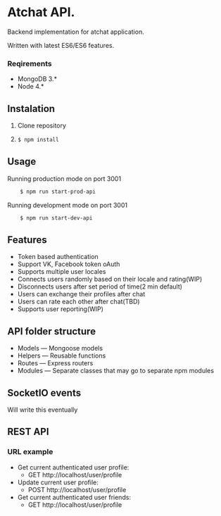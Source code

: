 # Atchat API. 
Backend implementation for atchat application.

Written with latest ES6/ES6 features.

### Reqirements
 * MongoDB 3.*
 * Node 4.*
## Instalation
1. Clone repository
2.  ```bash
    $ npm install 
    ```
## Usage
Running production mode on port 3001
```bash
    $ npm run start-prod-api
```
Running development mode on port 3001
```bash
    $ npm run start-dev-api
```

## Features
  * Token based authentication
  * Support VK, Facebook token oAuth
  * Supports multiple user locales
  * Connects users randomly based on their locale and rating(WIP)
  * Disconnects users after set period of time(2 min default)
  * Users can exchange their profiles after chat
  * Users can rate each other after chat(TBD)
  * Supports user reporting(WIP)
  
## API folder structure
  * Models &mdash; Mongoose models
  * Helpers &mdash; Reusable functions
  * Routes &mdash; Express routers
  * Modules &mdash; Separate classes that may go to separate npm modules
  
## SocketIO events
Will write this eventually 

## REST API
### URL example
* Get current authenticated user profile:
  * GET http://localhost/user/profile
* Update current user profile:
  * POST http://localhost/user/profile
* Get current authenticated user friends:
  * GET http://localhost/user/profile

